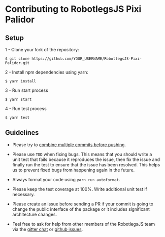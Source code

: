 # Contributing to RobotlegsJS Pixi Palidor

## Setup

1 - Clone your fork of the repository:
```
$ git clone https://github.com/YOUR_USERNAME/RobotlegsJS-Pixi-Palidor.git
```

2 - Install npm dependencies using yarn:
```
$ yarn install
```

3 - Run start process
```
$ yarn start
```

4 - Run test process
```
$ yarn test
```

## Guidelines

- Please try to [combine multiple commits before
pushing](http://stackoverflow.com/questions/6934752/combining-multiple-commits-before-pushing-in-git).

- Please use `TDD` when fixing bugs. This means that you should write a unit
test that fails because it reproduces the issue, then fix the issue and finally run
the test to ensure that the issue has been resolved. This helps us to prevent
fixed bugs from happening again in the future.

- Always format your code using `yarn run autoformat`.

- Please keep the test coverage at 100%. Write additional unit test if
necessary.

-  Please create an issue before sending a PR if your commit is going to change the
public interface of the package or it includes significant architecture
changes.

- Feel free to ask for help from other members of the RobotlegsJS team via the
[gitter chat](https://gitter.im/RobotlegsJS/RobotlegsJS) or
[github issues](https://github.com/RobotlegsJS/Robotlegs/issues).